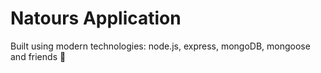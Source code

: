 # Natours Application

Built using modern technologies: node.js, express, mongoDB, mongoose and friends 🙂
